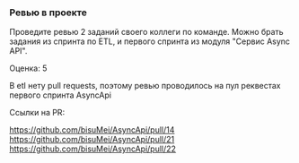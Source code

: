 ### Ревью в проекте

Проведите ревью 2 заданий своего коллеги по команде. Можно брать задания из спринта по ETL, и первого спринта из модуля "Сервис Async API".

Оценка: 5

В etl нету pull requests, поэтому ревью проводилось на пул реквестах первого спринта AsyncApi

Ссылки на PR: 

https://github.com/bisuMei/AsyncApi/pull/14
https://github.com/bisuMei/AsyncApi/pull/21
https://github.com/bisuMei/AsyncApi/pull/22
